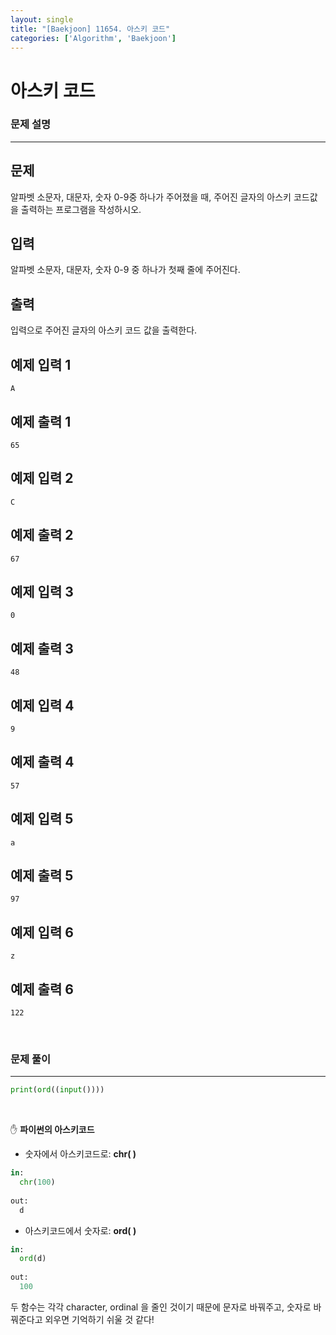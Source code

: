 ```yaml
---
layout: single
title: "[Baekjoon] 11654. 아스키 코드"
categories: ['Algorithm', 'Baekjoon']
---
```




# 아스키 코드

### 문제 설명

---

## 문제

알파벳 소문자, 대문자, 숫자 0-9중 하나가 주어졌을 때, 주어진 글자의 아스키 코드값을 출력하는 프로그램을 작성하시오.

## 입력

알파벳 소문자, 대문자, 숫자 0-9 중 하나가 첫째 줄에 주어진다.

## 출력

입력으로 주어진 글자의 아스키 코드 값을 출력한다.

## 예제 입력 1 

```
A
```

## 예제 출력 1 

```
65
```

## 예제 입력 2 

```
C
```

## 예제 출력 2 

```
67
```

## 예제 입력 3 

```
0
```

## 예제 출력 3 

```
48
```

## 예제 입력 4 

```
9
```

## 예제 출력 4 

```
57
```

## 예제 입력 5 

```
a
```

## 예제 출력 5 

```
97
```

## 예제 입력 6 

```
z
```

## 예제 출력 6 

```
122
```

<br>

### 문제 풀이

---

 

```python
print(ord((input())))
```

<br>

✋ **파이썬의 아스키코드**

* 숫자에서 아스키코드로: **chr( )**

```python
in:
  chr(100)
  
out:
  d
```

* 아스키코드에서 숫자로: **ord( )**

```python
in:
  ord(d)
  
out:
  100
```

두 함수는 각각 character, ordinal 을 줄인 것이기 때문에 문자로 바꿔주고, 숫자로 바꿔준다고 외우면 기억하기 쉬울 것 같다!
